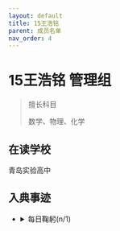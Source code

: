 ```yaml
---
layout: default
title: 15王浩铭
parent: 成员名单
nav_order: 4
---
```


# 15王浩铭 <a class="label label-green">管理组</a>

<blockquote class="note-title"><p>擅长科目</p><p>数学、物理、化学</p></blockquote>

## 在读学校
青岛实验高中

## 入典事迹
- <details><summary>每日鞠躬(n/1)</summary>
    ![](https://ghproxy.com/https://raw.githubusercontent.com/liubanlaobanzhang/study-together-docs/main/assets/5283c4f072382771a087c89c2990b35.png)
    </details>